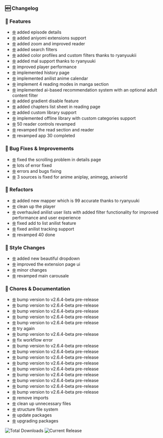 ### 🆕 Changelog
### 🌟 Features
- [֍](https://github.com/reyyuuki/Azyx/commit/afbb0cf)  added episode details
- [֍](https://github.com/reyyuuki/Azyx/commit/3e55db0)  added aniyomi extensions support
- [֍](https://github.com/reyyuuki/Azyx/commit/7bafdea)  added zoom and improved reader
- [֍](https://github.com/reyyuuki/Azyx/commit/7c2c9a7)  added search filters
- [֍](https://github.com/reyyuuki/Azyx/commit/512bb50)  added color profiles and custom filters thanks to ryanyuukii
- [֍](https://github.com/reyyuuki/Azyx/commit/63b88be)  added mal support thanks to ryanyuuki
- [֍](https://github.com/reyyuuki/Azyx/commit/881ece8)  improved player performance
- [֍](https://github.com/reyyuuki/Azyx/commit/659955b)  implemented history page
- [֍](https://github.com/reyyuuki/Azyx/commit/163048d)  implemented anilist anime calendar
- [֍](https://github.com/reyyuuki/Azyx/commit/1c2c096)  implement 4 reading modes in manga section
- [֍](https://github.com/reyyuuki/Azyx/commit/aaebab3)  implemented ai-based recommendation system with an optional adult content filter
- [֍](https://github.com/reyyuuki/Azyx/commit/c664400)  added gradient disable feature
- [֍](https://github.com/reyyuuki/Azyx/commit/b5d828a)  added chapters list sheet in reading page
- [֍](https://github.com/reyyuuki/Azyx/commit/0916068)  added custom library support
- [֍](https://github.com/reyyuuki/Azyx/commit/1a7e57b)  implemented offline library with custom categories support
- [֍](https://github.com/reyyuuki/Azyx/commit/f41af04)   50 reader controls revamped
- [֍](https://github.com/reyyuuki/Azyx/commit/0303745)  revamped the read section and reader
- [֍](https://github.com/reyyuuki/Azyx/commit/ebbcd7e)  revamped app 30 completed


### 🔧 Bug Fixes & Improvements
- [֍](https://github.com/reyyuuki/Azyx/commit/fed7554)  fixed the scrolling problem in details page
- [֍](https://github.com/reyyuuki/Azyx/commit/19e639a)  lots of error fixed
- [֍](https://github.com/reyyuuki/Azyx/commit/b56a418)  errors and bugs fixing
- [֍](https://github.com/reyyuuki/Azyx/commit/343ec3e)  3 sources is fixed for anime aniplay, animegg, aniworld


### 🔧 Refactors
- [֍](https://github.com/reyyuuki/Azyx/commit/5189b3b)  added new mapper which is 99 accurate thanks to ryanyuuki
- [֍](https://github.com/reyyuuki/Azyx/commit/b6475a4)  clean up the player
- [֍](https://github.com/reyyuuki/Azyx/commit/36b72c3)  overhauled anilist user lists with added filter functionality for improved performance and user experience
- [֍](https://github.com/reyyuuki/Azyx/commit/eddcb0c)  fixed add to list anilist feature
- [֍](https://github.com/reyyuuki/Azyx/commit/95b203e)  fixed anilist tracking support
- [֍](https://github.com/reyyuuki/Azyx/commit/165d624)  revamped 40 done


### 🎨 Style Changes
- [֍](https://github.com/reyyuuki/Azyx/commit/8da9f5e)  added new beautiful dropdown
- [֍](https://github.com/reyyuuki/Azyx/commit/9acb278)  improved the extension page ui
- [֍](https://github.com/reyyuuki/Azyx/commit/efeb12f)  minor changes
- [֍](https://github.com/reyyuuki/Azyx/commit/bbdec93)  revamped main carousale


### 🧹 Chores & Documentation
- [֍](https://github.com/reyyuuki/Azyx/commit/1471aea)  bump version to v2.6.4-beta pre-release
- [֍](https://github.com/reyyuuki/Azyx/commit/7130de2)  bump version to v2.6.4-beta pre-release
- [֍](https://github.com/reyyuuki/Azyx/commit/dfa5b7d)  bump version to v2.6.4-beta pre-release
- [֍](https://github.com/reyyuuki/Azyx/commit/b9d9b27)  bump version to v2.6.4-beta pre-release
- [֍](https://github.com/reyyuuki/Azyx/commit/340a144)  bump version to v2.6.4-beta pre-release
- [֍](https://github.com/reyyuuki/Azyx/commit/32ce318)  try again
- [֍](https://github.com/reyyuuki/Azyx/commit/9fa96ce)  bump version to v2.6.4-beta pre-release
- [֍](https://github.com/reyyuuki/Azyx/commit/277189a)  fix workflow error
- [֍](https://github.com/reyyuuki/Azyx/commit/d45f509)  bump version to v2.6.4-beta pre-release
- [֍](https://github.com/reyyuuki/Azyx/commit/8033cc1)  bump version to v2.6.4-beta pre-release
- [֍](https://github.com/reyyuuki/Azyx/commit/f095255)  bump version to v2.6.4-beta pre-release
- [֍](https://github.com/reyyuuki/Azyx/commit/e022120)  bump version to v2.6.4-beta pre-release
- [֍](https://github.com/reyyuuki/Azyx/commit/5764dcb)  bump version to v2.6.4-beta pre-release
- [֍](https://github.com/reyyuuki/Azyx/commit/4b2e2a1)  bump version to v2.6.4-beta pre-release
- [֍](https://github.com/reyyuuki/Azyx/commit/c3baedf)  bump version to v2.6.4-beta pre-release
- [֍](https://github.com/reyyuuki/Azyx/commit/b9733e8)  bump version to v2.6.4-beta pre-release
- [֍](https://github.com/reyyuuki/Azyx/commit/3c9ccf4)  bump version to v2.6.4-beta pre-release
- [֍](https://github.com/reyyuuki/Azyx/commit/4aa0c10)  remove imports
- [֍](https://github.com/reyyuuki/Azyx/commit/27e3cd8)  clean up unnecessary files
- [֍](https://github.com/reyyuuki/Azyx/commit/789e789)  structure file system
- [֍](https://github.com/reyyuuki/Azyx/commit/0a724aa)  update packages
- [֍](https://github.com/reyyuuki/Azyx/commit/3ebca1a)  upgrading packages


![Total Downloads](https://img.shields.io/github/downloads/reyyuuki/AzyX/total?style=for-the-badge&label=TOTAL%20DOWNLOADS&labelColor=black&color=white) ![Current Release](https://img.shields.io/github/downloads/reyuuki/AzyX/v2.6.4-beta/total?style=for-the-badge&label=CURRENT%20RELEASE&labelColor=black&color=white)
